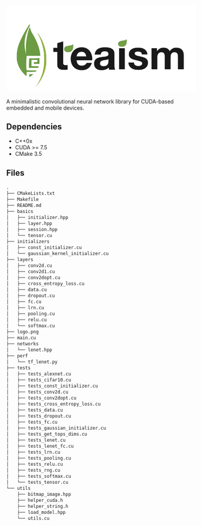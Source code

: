 <!-- ![Teaism](logo.png "Teaism") -->

<img src="logo.png" width="700">
<!-- <img src="logo.png" height="42" width="42"> -->

A minimalistic convolutional neural network library for CUDA-based embedded and mobile devices.

## Dependencies

- C++0x
- CUDA >= 7.5
- CMake 3.5

## Files
```
.
├── CMakeLists.txt
├── Makefile
├── README.md
├── basics
│   ├── initializer.hpp
│   ├── layer.hpp
│   ├── session.hpp
│   └── tensor.cu
├── initializers
│   ├── const_initializer.cu
│   └── gaussian_kernel_initializer.cu
├── layers
│   ├── conv2d.cu
│   ├── conv2d1.cu
│   ├── conv2dopt.cu
│   ├── cross_entropy_loss.cu
│   ├── data.cu
│   ├── dropout.cu
│   ├── fc.cu
│   ├── lrn.cu
│   ├── pooling.cu
│   ├── relu.cu
│   └── softmax.cu
├── logo.png
├── main.cu
├── networks
│   └── lenet.hpp
├── perf
│   └── tf_lenet.py
├── tests
│   ├── tests_alexnet.cu
│   ├── tests_cifar10.cu
│   ├── tests_const_initializer.cu
│   ├── tests_conv2d.cu
│   ├── tests_conv2dopt.cu
│   ├── tests_cross_entropy_loss.cu
│   ├── tests_data.cu
│   ├── tests_dropout.cu
│   ├── tests_fc.cu
│   ├── tests_gaussian_initializer.cu
│   ├── tests_get_tops_dims.cu
│   ├── tests_lenet.cu
│   ├── tests_lenet_fc.cu
│   ├── tests_lrn.cu
│   ├── tests_pooling.cu
│   ├── tests_relu.cu
│   ├── tests_rng.cu
│   ├── tests_softmax.cu
│   └── tests_tensor.cu
└── utils
    ├── bitmap_image.hpp
    ├── helper_cuda.h
    ├── helper_string.h
    ├── load_model.hpp
    └── utils.cu
```
